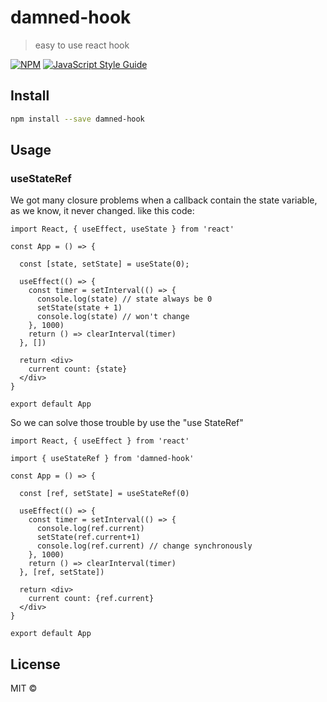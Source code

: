 # damned-hook

> easy to use react hook

[![NPM](https://img.shields.io/npm/v/damned-hook.svg)](https://www.npmjs.com/package/damned-hook) [![JavaScript Style Guide](https://img.shields.io/badge/code_style-standard-brightgreen.svg)](https://standardjs.com)

## Install

```bash
npm install --save damned-hook
```

## Usage

### useStateRef
We got many closure problems when a callback contain the state variable, as we know, it never changed. like this code:
```tsx
import React, { useEffect, useState } from 'react'

const App = () => {

  const [state, setState] = useState(0);

  useEffect(() => {
    const timer = setInterval(() => {
      console.log(state) // state always be 0
      setState(state + 1)
      console.log(state) // won't change
    }, 1000)
    return () => clearInterval(timer)
  }, [])

  return <div>
    current count: {state}
  </div>
}

export default App
```


So we can solve those trouble by use the "use StateRef"

```tsx
import React, { useEffect } from 'react'

import { useStateRef } from 'damned-hook'

const App = () => {

  const [ref, setState] = useStateRef(0)
  
  useEffect(() => {
    const timer = setInterval(() => {
      console.log(ref.current)
      setState(ref.current+1)
      console.log(ref.current) // change synchronously
    }, 1000)
    return () => clearInterval(timer)
  }, [ref, setState])
  
  return <div>
    current count: {ref.current}
  </div>
}

export default App

```

## License

MIT © [](https://github.com/)
